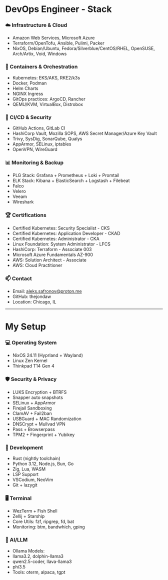 # DevOps Engineer - Stack

### ☁️ Infrastructure & Cloud
- Amazon Web Services, Microsoft Azure
- Terraform/OpenTofu, Ansible, Pulimi, Packer
- NixOS, Debian/Ubuntu, Fedora/Silverblue/CentOS/RHEL, OpenSUSE, Arch/Artix, Void, Windows

### 🚀 Containers & Orchestration
- Kubernetes: EKS/AKS, RKE2/k3s
- Docker, Podman
- Helm Charts
- NGINX Ingress
- GitOps practices: ArgoCD, Rancher
- QEMU/KVM, VirtualBox, Distrobox

### 🔄 CI/CD & Security
- GitHub Actions, GitLab CI
- HashiCorp Vault, Mozilla SOPS, AWS Secret Manager/Azure Key Vault
- Trivy, SysDig, SonarQube, Qualys
- AppArmor, SELinux, iptables
- OpenVPN, WireGuard

### 📊 Monitoring & Backup

- PLG Stack: Grafana + Prometheus + Loki + Promtail
- ELK Stack: Kibana + ElasticSearch + Logstash + Filebeat
- Falco
- Velero
- Veeam
- Wireshark

### 🏆 Certifications
- Certified Kubernetes: Security Specialist - CKS
- Certified Kubernetes: Application Developer - CKAD
- Certified Kubernetes: Administrator - CKA
- Linux Foundation: System Administrator - LFCS
- HashiCorp: Terraform - Associate 003
- Microsoft Azure Fundamentals AZ-900
- AWS: Solution Architect - Associate
- AWS: Cloud Practitioner


### 📫 Contact
- Email: aleks.safronov@proton.me
- GitHub: thejondaw
- Location: Chicago, IL

---

# My Setup

### 💻 Operating System
- NixOS 24.11 (Hyprland + Wayland)
- Linux Zen Kernel
- Thinkpad T14 Gen 4

### 🛡️ Security & Privacy
- LUKS Encryption + BTRFS
- Snapper auto snapshots
- SELinux + AppArmor
- Firejail Sandboxing
- ClamAV + Fail2ban
- USBGuard + MAC Randomization
- DNSCrypt + Mullvad VPN
- Pass + Browserpass
- TPM2 + Fingerprint + Yubikey

### 💭 Development
- Rust (nightly toolchain)
- Python 3.12, Node.js, Bun, Go
- Zig, Lua, WASM
- LSP Support
- VSCodium, NeoVim
- Git + lazygit

### 🖥️ Terminal
- WezTerm + Fish Shell
- Zellij + Starship
- Core Utils: fzf, ripgrep, fd, bat
- Monitoring: btm, bandwhich, gping

### 🤖 AI/LLM
- Ollama Models:
 - llama3.2, dolphin-llama3
 - qwen2.5-coder, llava-llama3
 - phi3.5
- Tools: oterm, alpaca, tgpt

